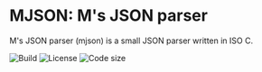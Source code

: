 # MJSON: M's JSON parser

M's JSON parser (mjson) is a small JSON parser written in ISO C.

![Build](https://img.shields.io/circleci/project/github/ruimaciel/mjson/master.svg)
![License](https://img.shields.io/github/license/ruimaciel/mjson.svg)
![Code size](https://img.shields.io/github/languages/code-size/ruimaciel/mjson.svg)

